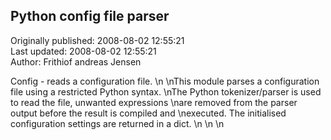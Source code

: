 ## Python config file parser  
Originally published: 2008-08-02 12:55:21  
Last updated: 2008-08-02 12:55:21  
Author: Frithiof andreas Jensen  
  
Config - reads a configuration file.\n\nThis module parses a configuration file using a restricted Python syntax.\nThe Python tokenizer/parser is used to read the file, unwanted expressions\nare removed from the parser output before the result is compiled and\nexecuted. The initialised configuration settings are returned in a dict.\n\n\n
